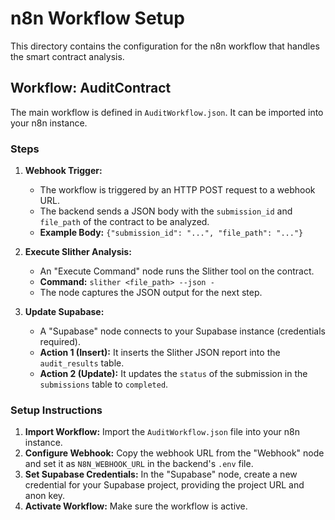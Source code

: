 # n8n Workflow Setup

This directory contains the configuration for the n8n workflow that handles the smart contract analysis.

## Workflow: AuditContract

The main workflow is defined in `AuditWorkflow.json`. It can be imported into your n8n instance.

### Steps

1.  **Webhook Trigger:**
    *   The workflow is triggered by an HTTP POST request to a webhook URL.
    *   The backend sends a JSON body with the `submission_id` and `file_path` of the contract to be analyzed.
    *   **Example Body:** `{"submission_id": "...", "file_path": "..."}`

2.  **Execute Slither Analysis:**
    *   An "Execute Command" node runs the Slither tool on the contract.
    *   **Command:** `slither <file_path> --json -`
    *   The node captures the JSON output for the next step.

3.  **Update Supabase:**
    *   A "Supabase" node connects to your Supabase instance (credentials required).
    *   **Action 1 (Insert):** It inserts the Slither JSON report into the `audit_results` table.
    *   **Action 2 (Update):** It updates the `status` of the submission in the `submissions` table to `completed`.

### Setup Instructions

1.  **Import Workflow:** Import the `AuditWorkflow.json` file into your n8n instance.
2.  **Configure Webhook:** Copy the webhook URL from the "Webhook" node and set it as `N8N_WEBHOOK_URL` in the backend's `.env` file.
3.  **Set Supabase Credentials:** In the "Supabase" node, create a new credential for your Supabase project, providing the project URL and anon key.
4.  **Activate Workflow:** Make sure the workflow is active.
